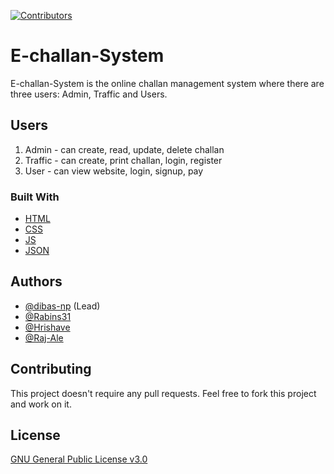 [![Contributors][contributors-shield]][contributors-url]


# E-challan-System

E-challan-System is the online challan management system where there are three users: Admin, Traffic and Users.

## Users

1. Admin - can create, read, update, delete challan
2. Traffic - can create, print challan, login, register
3. User - can view website, login, signup, pay

### Built With

* [HTML](https://developer.mozilla.org/en-US/docs/Web/HTML)
* [CSS](https://developer.mozilla.org/en-US/docs/Web/CSS)
* [JS](https://www.javascript.com/)
* [JSON](https://www.json.org/json-en.html)

## Authors

* [@dibas-np](https://github.com/dibas-np) (Lead)
* [@Rabins31](https://github.com/Rabins31)
* [@Hrishave](https://github.com/Hrishave)
* [@Raj-Ale](https://github.com/Raj-Ale)

## Contributing
This project doesn't require any pull requests. Feel free to fork this project and work on it.

## License
[GNU General Public License v3.0](https://choosealicense.com/licenses/gpl-3.0/)



<!-- MARKDOWN LINKS & IMAGES -->
<!-- https://www.markdownguide.org/basic-syntax/#reference-style-links -->
[contributors-shield]: https://img.shields.io/github/contributors/othneildrew/Best-README-Template.svg?style=for-the-badge
[contributors-url]: https://github.com/dibas-np/E-challan-System/graphs/contributors


